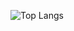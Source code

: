 ![Top Langs](https://github-readme-stats.vercel.app/api/top-langs/?username=grssalex&layout=compact&langs_count=10)
